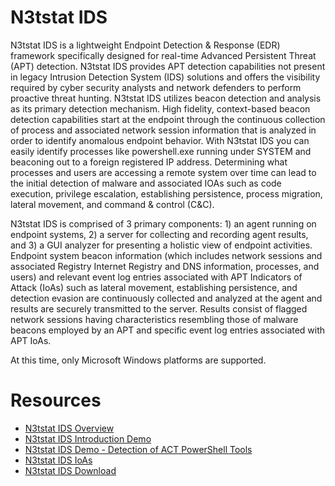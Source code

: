 # N3tstat IDS
N3tstat IDS is a lightweight Endpoint Detection &amp; Response (EDR) framework specifically designed for real-time Advanced Persistent Threat (APT) detection. N3tstat IDS provides APT detection capabilities not present in legacy Intrusion Detection System (IDS) solutions and offers the visibility required by cyber security analysts and network defenders to perform proactive threat hunting. N3tstat IDS utilizes beacon detection and analysis as its primary detection mechanism. High fidelity, context-based beacon detection capabilities start at the endpoint through the continuous collection of process and associated network session information that is analyzed in order to identify anomalous endpoint behavior. With N3tstat IDS you can easily identify processes like powershell.exe running under SYSTEM and beaconing out to a foreign registered IP address. Determining what processes and users are accessing a remote system over time can lead to the initial detection of malware and associated IOAs such as code execution, privilege escalation, establishing persistence, process migration, lateral movement, and command & control (C&C).  

N3tstat IDS is comprised of 3 primary components: 1) an agent running on endpoint systems, 2) a server for collecting and recording agent results, and 3) a GUI analyzer for presenting a holistic view of endpoint activities. Endpoint system beacon information (which includes network sessions and associated Registry Internet Registry and DNS information, processes, and users) and relevant event log entries associated with APT Indicators of Attack (IoAs) such as lateral movement, establishing persistence, and detection evasion are continuously collected and analyzed at the agent and results are securely transmitted to the server. Results consist of flagged network sessions having characteristics resembling those of malware beacons employed by an APT and specific event log entries associated with APT IoAs.

At this time, only Microsoft Windows platforms are supported.


# Resources
  * [N3tstat IDS Overview](https://drive.google.com/open?id=1KHjN51AvoFJiQ_Xz7guSLbs9BgeaZRTc)
  * [N3tstat IDS Introduction Demo](https://www.youtube.com/watch?v=14pTenY9ayQ)
  * [N3tstat IDS Demo - Detection of ACT PowerShell Tools](https://youtu.be/TKyIADfkEME)
  * [N3tstat IDS IoAs](https://drive.google.com/open?id=16__4C5h8PRBnNvWNxgCbh7ATfi5Qu5C_)
  * [N3tstat IDS Download](../../releases/tag/v0.93.7)
